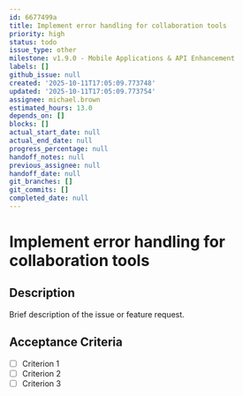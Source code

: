 ```yaml
---
id: 6677499a
title: Implement error handling for collaboration tools
priority: high
status: todo
issue_type: other
milestone: v1.9.0 - Mobile Applications & API Enhancement
labels: []
github_issue: null
created: '2025-10-11T17:05:09.773748'
updated: '2025-10-11T17:05:09.773754'
assignee: michael.brown
estimated_hours: 13.0
depends_on: []
blocks: []
actual_start_date: null
actual_end_date: null
progress_percentage: null
handoff_notes: null
previous_assignee: null
handoff_date: null
git_branches: []
git_commits: []
completed_date: null
---
```


# Implement error handling for collaboration tools

## Description

Brief description of the issue or feature request.

## Acceptance Criteria

- [ ] Criterion 1
- [ ] Criterion 2
- [ ] Criterion 3